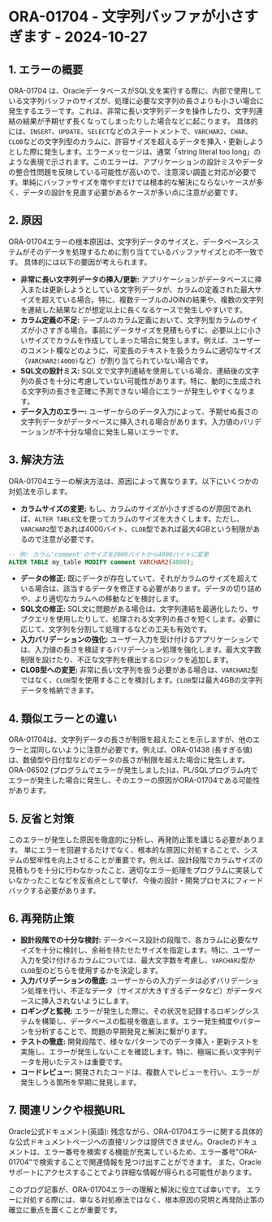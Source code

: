 # ORA-01704 - 文字列バッファが小さすぎます - 2024-10-27

## 1. エラーの概要

ORA-01704 は、OracleデータベースがSQL文を実行する際に、内部で使用している文字列バッファのサイズが、処理に必要な文字列の長さよりも小さい場合に発生するエラーです。これは、非常に長い文字列データを操作したり、文字列連結の結果が予期せず長くなってしまったりした場合などに起こります。  具体的には、`INSERT`、`UPDATE`、`SELECT`などのステートメントで、`VARCHAR2`、`CHAR`、`CLOB`などの文字列型のカラムに、許容サイズを超えるデータを挿入・更新しようとした際に発生します。エラーメッセージは、通常「string literal too long」のような表現で示されます。このエラーは、アプリケーションの設計ミスやデータの整合性問題を反映している可能性が高いので、注意深い調査と対応が必要です。単純にバッファサイズを増やすだけでは根本的な解決にならないケースが多く、データの設計を見直す必要があるケースが多い点に注意が必要です。


## 2. 原因

ORA-01704エラーの根本原因は、文字列データのサイズと、データベースシステムがそのデータを処理するために割り当てているバッファサイズとの不一致です。  具体的には以下の要因が考えられます。

* **非常に長い文字列データの挿入/更新:** アプリケーションがデータベースに挿入または更新しようとしている文字列データが、カラムの定義された最大サイズを超えている場合。特に、複数テーブルのJOINの結果や、複数の文字列を連結した結果などが想定以上に長くなるケースで発生しやすいです。
* **カラム定義の不足:**  テーブルのカラム定義において、文字列型カラムのサイズが小さすぎる場合。事前にデータサイズを見積もらずに、必要以上に小さいサイズでカラムを作成してしまった場合に発生します。例えば、ユーザーのコメント欄などのように、可変長のテキストを扱うカラムに適切なサイズ（`VARCHAR2(4000)`など）が割り当てられていない場合です。
* **SQL文の設計ミス:**  SQL文で文字列連結を使用している場合、連結後の文字列の長さを十分に考慮していない可能性があります。特に、動的に生成される文字列の長さを正確に予測できない場合にエラーが発生しやすくなります。
* **データ入力のエラー:**  ユーザーからのデータ入力によって、予期せぬ長さの文字列データがデータベースに挿入される場合があります。入力値のバリデーションが不十分な場合に発生し易いエラーです。

## 3. 解決方法

ORA-01704エラーの解決方法は、原因によって異なります。以下にいくつかの対処法を示します。

* **カラムサイズの変更:**  もし、カラムのサイズが小さすぎるのが原因であれば、`ALTER TABLE`文を使ってカラムのサイズを大きくします。ただし、`VARCHAR2`型であれば4000バイト、`CLOB`型であれば最大4GBという制限があるので注意が必要です。

```sql
-- 例: カラム'comment'のサイズを2000バイトから4000バイトに変更
ALTER TABLE my_table MODIFY comment VARCHAR2(4000);
```

* **データの修正:**  既にデータが存在していて、それがカラムのサイズを超えている場合は、該当するデータを修正する必要があります。データの切り詰めや、より適切なカラムへの移動などを検討します。
* **SQL文の修正:**  SQL文に問題がある場合は、文字列連結を最適化したり、サブクエリを使用したりして、処理される文字列の長さを短くします。必要に応じて、文字列を分割して処理するなどの工夫も有効です。
* **入力バリデーションの強化:**  ユーザー入力を受け付けるアプリケーションでは、入力値の長さを検証するバリデーション処理を強化します。最大文字数制限を設けたり、不正な文字列を検出するロジックを追加します。
* **CLOB型への変更:**  非常に長い文字列を扱う必要がある場合は、`VARCHAR2`型ではなく、`CLOB`型を使用することを検討します。`CLOB`型は最大4GBの文字列データを格納できます。


## 4. 類似エラーとの違い

ORA-01704は、文字列データの長さが制限を超えたことを示しますが、他のエラーと混同しないように注意が必要です。例えば、ORA-01438 (長すぎる値)は、数値型や日付型などのデータの長さが制限を超えた場合に発生します。ORA-06502 (プログラムでエラーが発生しました)は、PL/SQLプログラム内でエラーが発生した場合に発生し、そのエラーの原因がORA-01704である可能性があります。


## 5. 反省と対策

このエラーが発生した原因を徹底的に分析し、再発防止策を講じる必要があります。  単にエラーを回避するだけでなく、根本的な原因に対処することで、システムの堅牢性を向上させることが重要です。例えば、設計段階でカラムサイズの見積もりを十分に行わなかったこと、適切なエラー処理をプログラムに実装していなかったことなどを反省点として挙げ、今後の設計・開発プロセスにフィードバックする必要があります。


## 6. 再発防止策

* **設計段階での十分な検討:** データベース設計の段階で、各カラムに必要なサイズを十分に検討し、余裕を持たせたサイズを指定します。特に、ユーザー入力を受け付けるカラムについては、最大文字数を考慮し、`VARCHAR2`型か`CLOB`型のどちらを使用するかを決定します。
* **入力バリデーションの徹底:** ユーザーからの入力データは必ずバリデーション処理を行い、不正なデータ（サイズが大きすぎるデータなど）がデータベースに挿入されないようにします。
* **ロギングと監視:** エラーが発生した際に、その状況を記録するロギングシステムを構築し、データベースの監視を徹底します。エラー発生頻度やパターンを分析することで、問題の早期発見と解決に繋がります。
* **テストの徹底:**  開発段階で、様々なパターンでのデータ挿入・更新テストを実施し、エラーが発生しないことを確認します。特に、極端に長い文字列データを用いたテストは重要です。
* **コードレビュー:**  開発されたコードは、複数人でレビューを行い、エラーが発生しうる箇所を早期に発見します。


## 7. 関連リンクや根拠URL

Oracle公式ドキュメント(英語):  残念ながら、ORA-01704エラーに関する具体的な公式ドキュメントページへの直接リンクは提供できません。Oracleのドキュメントは、エラー番号を検索する機能が充実しているため、エラー番号"ORA-01704"で検索することで関連情報を見つけ出すことができます。  また、Oracleサポートにアクセスすることでより詳細な情報が得られる可能性があります。


このブログ記事が、ORA-01704エラーの理解と解決に役立てば幸いです。  エラーに対処する際には、単なる対処療法ではなく、根本原因の究明と再発防止策の確立に重点を置くことが重要です。